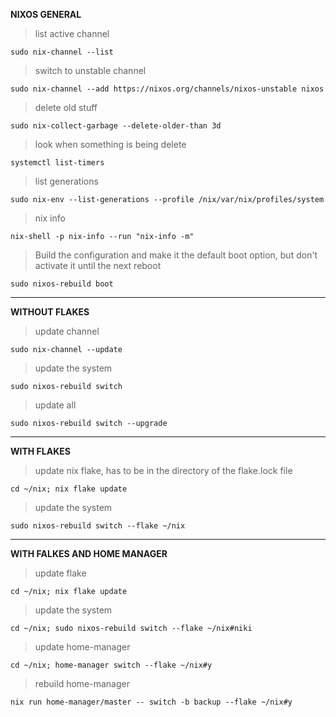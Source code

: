 **NIXOS GENERAL**

>list active channel

```
sudo nix-channel --list
```

>switch to unstable channel

```
sudo nix-channel --add https://nixos.org/channels/nixos-unstable nixos
```

>delete old stuff

```
sudo nix-collect-garbage --delete-older-than 3d
```

>look when something is being delete

```
systemctl list-timers
```

>list generations

```
sudo nix-env --list-generations --profile /nix/var/nix/profiles/system
```

>nix info
```
nix-shell -p nix-info --run "nix-info -m"
```

>Build the configuration and make it the default boot option, but don't activate it until the next reboot

```
sudo nixos-rebuild boot
```

---

**WITHOUT FLAKES**

>update channel

```
sudo nix-channel --update
```

>update the system

```
sudo nixos-rebuild switch
```

>update all

```
sudo nixos-rebuild switch --upgrade
```

---

**WITH FLAKES**

>update nix flake, has to be in the directory of the flake.lock file

```
cd ~/nix; nix flake update
```

>update the system

```
sudo nixos-rebuild switch --flake ~/nix
```

---

**WITH FALKES AND HOME MANAGER**

>update flake

```
cd ~/nix; nix flake update
```

>update the system

```
cd ~/nix; sudo nixos-rebuild switch --flake ~/nix#niki
```

>update home-manager

```
cd ~/nix; home-manager switch --flake ~/nix#y
```

>rebuild home-manager

```
nix run home-manager/master -- switch -b backup --flake ~/nix#y
```
